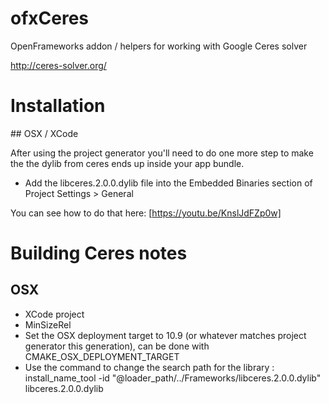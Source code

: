 # ofxCeres

OpenFrameworks addon / helpers for working with Google Ceres solver

http://ceres-solver.org/

# Installation

## OSX / XCode

After using the project generator you'll need to do one more step to make the the dylib from ceres ends up inside your app bundle.

* Add the libceres.2.0.0.dylib file into the Embedded Binaries section of Project Settings > General

You can see how to do that here:
[https://youtu.be/KnslJdFZp0w]

# Building Ceres notes

## OSX

* XCode project
* MinSizeRel
* Set the OSX deployment target to 10.9 (or whatever matches project generator this generation), can be done with CMAKE_OSX_DEPLOYMENT_TARGET
* Use the command to change the search path for the library : install_name_tool -id "@loader_path/../Frameworks/libceres.2.0.0.dylib" libceres.2.0.0.dylib 
